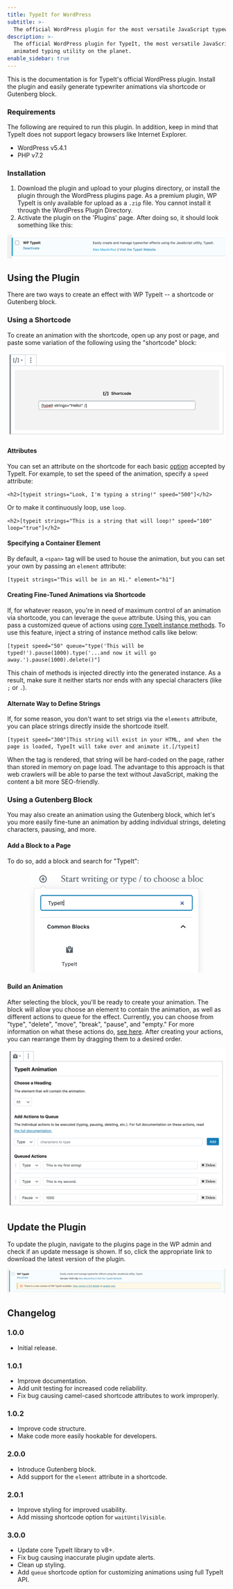```yaml
---
title: TypeIt for WordPress
subtitle: >-
  The official WordPress plugin for the most versatile JavaScript typewriter effect library on the planet.
description: >-
  The official WordPress plugin for TypeIt, the most versatile JavaScript
  animated typing utility on the planet.
enable_sidebar: true
---
```


This is the documentation is for TypeIt's official WordPress plugin. Install the plugin and easily generate typewriter animations via shortcode or Gutenberg block.

### Requirements

The following are required to run this plugin. In addition, keep in mind that TypeIt does not support legacy browsers like Internet Explorer.

- WordPress v5.4.1
- PHP v7.2

### Installation

1. Download the plugin and upload to your plugins directory, or install the plugin through the WordPress plugins page. As a premium plugin, WP TypeIt is only available for upload as a `.zip` file. You cannot install it through the WordPress Plugin Directory.
2. Activate the plugin on the 'Plugins' page. After doing so, it should look something like this:

![Plugin Listing](./../../images/wp-install-plugin.png)

## Using the Plugin

There are two ways to create an effect with WP TypeIt -- a shortcode or Gutenberg block.

### Using a Shortcode

To create an animation with the shortcode, open up any post or page, and paste some variation of the following using the "shortcode" block:

![Plugin Shortcode](./../../images/wp-shortcode.png)

#### Attributes

You can set an attribute on the shortcode for each basic [option](https://typeitjs.com/docs#options) accepted by TypeIt. For example, to set the speed of the animation, specify a `speed` attribute:

```
<h2>[typeit strings="Look, I'm typing a string!" speed="500"]</h2>
```

Or to make it continuously loop, use `loop`.

```
<h2>[typeit strings="This is a string that will loop!" speed="100" loop="true"]</h2>
```

#### Specifying a Container Element

By default, a `<span>` tag will be used to house the animation, but you can set your own by passing an `element` attribute:

```
[typeit strings="This will be in an H1." element="h1"]
```

#### Creating Fine-Tuned Animations via Shortcode

If, for whatever reason, you're in need of maximum control of an animation via shortcode, you can leverage the `queue` attribute. Using this, you can pass a customized queue of actions using [core TypeIt instance methods](https://typeitjs.com/docs/vanilla/instance-methods). To use this feature, inject a string of instance method calls like below:

```
[typeit speed="50" queue="type('This will be typed!').pause(1000).type('...and now it will go away.').pause(1000).delete()"]
```

This chain of methods is injected directly into the generated instance. As a result, make sure it neither starts nor ends with any special characters (like `;` or `.`).

#### Alternate Way to Define Strings

If, for some reason, you don't want to set strigs via the `elements` attribute, you can place strings directly inside the shortcode itself.

```
[typeit speed="300"]This string will exist in your HTML, and when the page is loaded, TypeIt will take over and animate it.[/typeit]
```

When the tag is rendered, that string will be hard-coded on the page, rather than stored in memory on page load. The advantage to this approach is that web crawlers will be able to parse the text without JavaScript, making the content a bit more SEO-friendly.

### Using a Gutenberg Block

You may also create an animation using the Gutenberg block, which let's you more easily fine-tune an animation by adding individual strings, deleting characters, pausing, and more.

#### Add a Block to a Page

To do so, add a block and search for "TypeIt":

<div style="max-width: 400px; margin: 0 auto;">
  <img src="./../../images/wp-add-block.png" alt="Adding a Gutenberg Block">
</div>

#### Build an Animation

After selecting the block, you'll be ready to create your animation. The block will allow you choose an element to contain the animation, as well as different actions to queue for the effect. Currently, you can choose from "type", "delete", "move", "break", "pause", and "empty." For more information on what these actions do, [see here](https://typeitjs.com/docs#method-descriptions). After creating your actions, you can rearrange them by dragging them to a desired order.

![Gutenberg Block](./../../images/wp-block.png)

## Update the Plugin

To update the plugin, navigate to the plugins page in the WP admin and check if an update message is shown. If so, click the appropriate link to download the latest version of the plugin.

![Update the Plugin](./../../images/wp-update-plugin.png)

## Changelog

### 1.0.0

- Initial release.

### 1.0.1

- Improve documentation.
- Add unit testing for increased code reliability.
- Fix bug causing camel-cased shortcode attributes to work improperly.

### 1.0.2

- Improve code structure.
- Make code more easily hookable for developers.

### 2.0.0

- Introduce Gutenberg block.
- Add support for the `element` attribute in a shortcode.

### 2.0.1

- Improve styling for improved usability.
- Add missing shortcode option for `waitUntilVisible`.

### 3.0.0

- Update core TypeIt library to v8+.
- Fix bug causing inaccurate plugin update alerts.
- Clean up styling.
- Add `queue` shortcode option for customizing animations using full TypeIt API.
